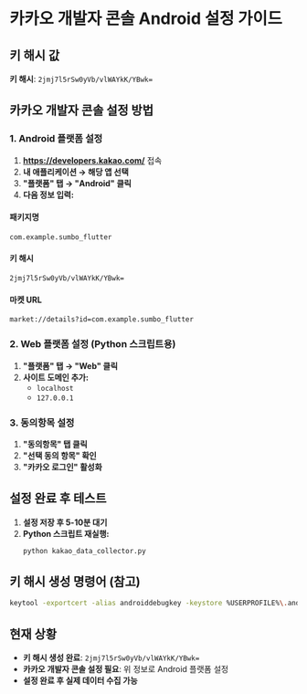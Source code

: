 # 카카오 개발자 콘솔 Android 설정 가이드

## 키 해시 값
**키 해시**: `2jmj7l5rSw0yVb/vlWAYkK/YBwk=`

## 카카오 개발자 콘솔 설정 방법

### 1. Android 플랫폼 설정
1. **https://developers.kakao.com/** 접속
2. **내 애플리케이션 → 해당 앱 선택**
3. **"플랫폼" 탭 → "Android" 클릭**
4. **다음 정보 입력:**

#### 패키지명
```
com.example.sumbo_flutter
```

#### 키 해시
```
2jmj7l5rSw0yVb/vlWAYkK/YBwk=
```

#### 마켓 URL
```
market://details?id=com.example.sumbo_flutter
```

### 2. Web 플랫폼 설정 (Python 스크립트용)
1. **"플랫폼" 탭 → "Web" 클릭**
2. **사이트 도메인 추가:**
   - `localhost`
   - `127.0.0.1`

### 3. 동의항목 설정
1. **"동의항목" 탭 클릭**
2. **"선택 동의 항목" 확인**
3. **"카카오 로그인" 활성화**

## 설정 완료 후 테스트
1. **설정 저장 후 5-10분 대기**
2. **Python 스크립트 재실행:**
   ```bash
   python kakao_data_collector.py
   ```

## 키 해시 생성 명령어 (참고)
```bash
keytool -exportcert -alias androiddebugkey -keystore %USERPROFILE%\.android\debug.keystore -storepass android -keypass android | openssl sha1 -binary | openssl base64
```

## 현재 상황
- **키 해시 생성 완료**: `2jmj7l5rSw0yVb/vlWAYkK/YBwk=`
- **카카오 개발자 콘솔 설정 필요**: 위 정보로 Android 플랫폼 설정
- **설정 완료 후 실제 데이터 수집 가능** 